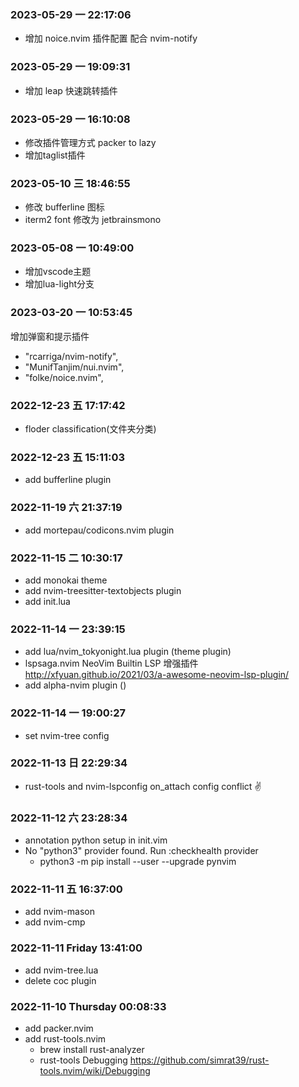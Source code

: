 ### 2023-05-29 一 22:17:06  
- 增加 noice.nvim 插件配置 配合 nvim-notify

### 2023-05-29 一 19:09:31 
- 增加 leap 快速跳转插件
### 2023-05-29 一 16:10:08 
- 修改插件管理方式 packer to lazy
- 增加taglist插件

### 2023-05-10 三 18:46:55 
- 修改 bufferline 图标
- iterm2 font 修改为 jetbrainsmono
 
### 2023-05-08 一 10:49:00
- 增加vscode主题
- 增加lua-light分支

### 2023-03-20 一 10:53:45 
增加弹窗和提示插件
- "rcarriga/nvim-notify",
- "MunifTanjim/nui.nvim",
- "folke/noice.nvim",

### 2022-12-23 五 17:17:42
- floder classification(文件夹分类)

### 2022-12-23 五 15:11:03
- add bufferline plugin 
 
### 2022-11-19 六 21:37:19  
- add mortepau/codicons.nvim plugin 

### 2022-11-15 二 10:30:17 
- add monokai theme
- add nvim-treesitter-textobjects plugin
- add init.lua


### 2022-11-14 一 23:39:15  
- add lua/nvim_tokyonight.lua plugin (theme plugin)
- lspsaga.nvim NeoVim Builtin LSP 增强插件 http://xfyuan.github.io/2021/03/a-awesome-neovim-lsp-plugin/
- add alpha-nvim plugin ()

### 2022-11-14 一 19:00:27  
- set nvim-tree config
 
### 2022-11-13 日 22:29:34 
- rust-tools  and nvim-lspconfig on_attach config conflict ✌️
 
### 2022-11-12 六 23:28:34   

- annotation python setup in init.vim
- No "python3" provider found. Run :checkhealth provider
  - python3 -m pip install --user --upgrade pynvim

### 2022-11-11 五 16:37:00
- add nvim-mason
- add nvim-cmp
 
### 2022-11-11 Friday 13:41:00 
- add nvim-tree.lua
- delete coc plugin
 
### 2022-11-10 Thursday 00:08:33 

- add packer.nvim 
- add rust-tools.nvim
  - brew install rust-analyzer
  - rust-tools Debugging https://github.com/simrat39/rust-tools.nvim/wiki/Debugging
